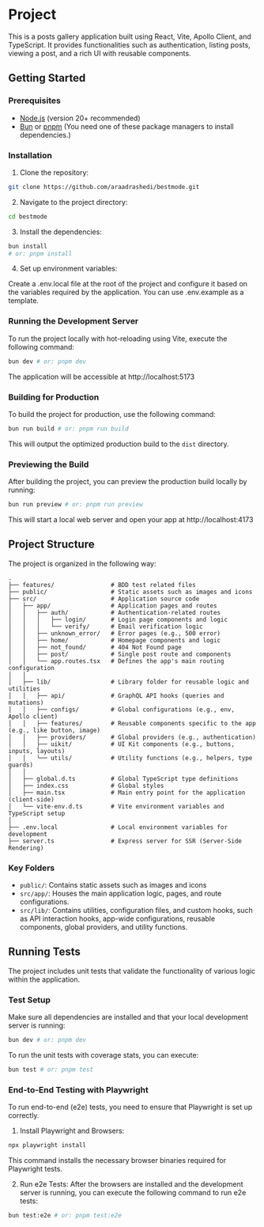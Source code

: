 # Project

This is a posts gallery application built using React, Vite, Apollo Client, and TypeScript. It provides functionalities such as authentication, listing posts, viewing a post, and a rich UI with reusable components.

## Getting Started

### Prerequisites
- [Node.js](https://nodejs.org/) (version 20+ recommended)
- [Bun](https://bun.sh/) or [pnpm](https://pnpm.io/) (You need one of these package managers to install dependencies.)

### Installation

1. Clone the repository:
```bash
git clone https://github.com/araadrashedi/bestmode.git
```

2.	Navigate to the project directory:
```bash
cd bestmode
```

3.	Install the dependencies:
```bash
bun install
# or: pnpm install
```

4.	Set up environment variables:

Create a .env.local file at the root of the project and configure it based on the variables required by the application. You can use .env.example as a template.

### Running the Development Server

To run the project locally with hot-reloading using Vite, execute the following command:
```bash
bun dev # or: pnpm dev
```
The application will be accessible at http://localhost:5173


### Building for Production
To build the project for production, use the following command:
```bash
bun run build # or: pnpm run build
```
This will output the optimized production build to the `dist` directory.

### Previewing the Build
After building the project, you can preview the production build locally by running:
```bash
bun run preview # or: pnpm run preview
```
This will start a local web server and open your app at http://localhost:4173

## Project Structure
The project is organized in the following way:
```
.
├── features/                # BDD test related files
├── public/                  # Static assets such as images and icons
├── src/                     # Application source code
│   ├── app/                 # Application pages and routes
│   │   ├── auth/            # Authentication-related routes
│   │   │   ├── login/       # Login page components and logic
│   │   │   └── verify/      # Email verification logic
│   │   ├── unknown_error/   # Error pages (e.g., 500 error)
│   │   ├── home/            # Homepage components and logic
│   │   ├── not_found/       # 404 Not Found page
│   │   ├── post/            # Single post route and components
│   │   └── app.routes.tsx   # Defines the app's main routing configuration
│   │
│   ├── lib/                 # Library folder for reusable logic and utilities
│   │   ├── api/             # GraphQL API hooks (queries and mutations)
│   │   ├── configs/         # Global configurations (e.g., env, Apollo client)
│   │   ├── features/        # Reusable components specific to the app (e.g., like button, image)
│   │   ├── providers/       # Global providers (e.g., authentication)
│   │   ├── uikit/           # UI Kit components (e.g., buttons, inputs, layouts)
│   │   └── utils/           # Utility functions (e.g., helpers, type guards)
│   │
│   ├── global.d.ts          # Global TypeScript type definitions
│   ├── index.css            # Global styles
│   ├── main.tsx             # Main entry point for the application (client-side)
│   └── vite-env.d.ts        # Vite environment variables and TypeScript setup
│
├── .env.local               # Local environment variables for development
├── server.ts                # Express server for SSR (Server-Side Rendering)
```

### Key Folders
-	`public/`: Contains static assets such as images and icons
-	`src/app/`: Houses the main application logic, pages, and route configurations.
-	`src/lib/`: Contains utilities, configuration files, and custom hooks, such as API interaction hooks, app-wide configurations, reusable components, global providers, and utility functions.

## Running Tests

The project includes unit tests that validate the functionality of various logic within the application.

### Test Setup

Make sure all dependencies are installed and that your local development server is running:
```bash
bun dev # or: pnpm dev
```
To run the unit tests with coverage stats, you can execute:
```bash
bun test # or: pnpm test
```
### End-to-End Testing with Playwright
To run end-to-end (e2e) tests, you need to ensure that Playwright is set up correctly.

1.	Install Playwright and Browsers:
```bash
npx playwright install
```
This command installs the necessary browser binaries required for Playwright tests.

2.	Run e2e Tests:
After the browsers are installed and the development server is running, you can execute the following command to run e2e tests:
```bash
bun test:e2e # or: pnpm test:e2e
```
